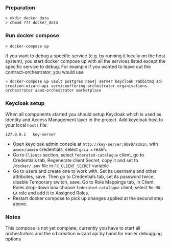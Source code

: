 ### Preparation
```
> mkdir docker_data
> chmod 777 docker_data
```

### Run docker compose
```
> docker-compose up
```
If you want to debug a specific service (e.g. by running it locally on the host system), you start docker compose up with all the services listed except the specific service to debug.
For example if you wanted to leave out the contract-orchestrator, you would use 
```
> docker-compose up vault postgres neo4j server keycloak rabbitmq sd-creation-wizard-api serviceoffering-orchestrator organisations-orchestrator aaam-orchestrator marketplace
```

### Keycloak setup

When all components started you should setup Keycloak which is used as Identity and Access Management layer in the project. Add keycloak host to your local `hosts` file:

```
127.0.0.1	key-server
```

- Open keycloak admin console at `http://key-server:8080/admin`, with `admin/admin` credentials, select `gaia-x` realm. 
- Go to `Clients` section, select `federated-catalogue` client, go to Credentials tab, Regenerate client Secret, copy it and set to `/docker/.env` file in `FC_CLIENT_SECRET` variable
- Go to users and create one to work with. Set its username and other attributes, save. Then go to Credentials tab, set its password twice, disable Temporary switch, save. Go to Role Mappings tab, in Client Roles drop-down box choose `federated-catalogue` client, select `Ro-MU-CA` role and add it to Assigned Roles.
- Restart docker compose to pick up changes applied at the second step above.

### Notes
This compose is not yet complete, currently you have to start all orchestrators and the sd creation wizard api by hand for easier debugging options
